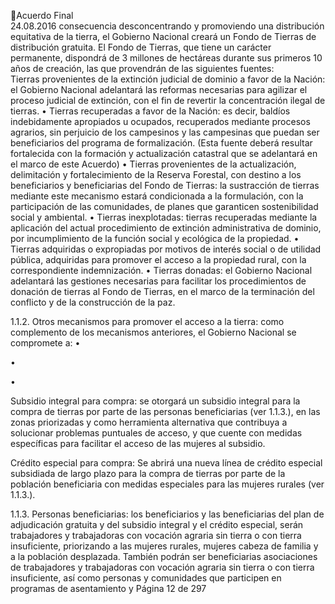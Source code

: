 Acuerdo Final  
24.08.2016 
consecuencia  desconcentrando  y  promoviendo  una  distribución  equitativa  de  la  tierra,  el  Gobierno 
Nacional creará un Fondo de Tierras de distribución gratuita. El Fondo de Tierras, que tiene un carácter 
permanente, dispondrá de 3 millones de hectáreas durante sus primeros 10 años de creación, las que 
provendrán de las siguientes fuentes:  
Tierras provenientes de la extinción judicial de dominio a favor de la Nación: el Gobierno 
Nacional adelantará las reformas necesarias para agilizar el proceso judicial de extinción, 
con el fin de revertir la concentración ilegal de tierras. 
• Tierras recuperadas a favor de la Nación: es decir, baldíos indebidamente apropiados u 
ocupados, recuperados mediante procesos agrarios, sin perjuicio de los campesinos y las 
campesinas  que  puedan  ser  beneficiarios  del  programa  de  formalización.  (Esta  fuente 
deberá resultar fortalecida con la formación y actualización catastral que se adelantará en 
el marco de este Acuerdo) 
• Tierras  provenientes  de  la  actualización,  delimitación  y  fortalecimiento  de  la  Reserva 
Forestal, con destino a los beneficiarios y beneficiarias del Fondo de Tierras: la sustracción 
de  tierras  mediante  este  mecanismo  estará  condicionada  a  la  formulación,  con  la 
participación  de  las  comunidades,  de  planes  que  garanticen  sostenibilidad  social  y 
ambiental. 
• Tierras inexplotadas: tierras recuperadas mediante la aplicación del actual procedimiento 
de  extinción  administrativa  de  dominio,  por  incumplimiento  de  la  función  social  y 
ecológica de la propiedad. 
• Tierras  adquiridas  o  expropiadas  por  motivos  de  interés  social  o  de  utilidad  pública, 
adquiridas  para  promover  el  acceso  a  la  propiedad  rural,  con  la  correspondiente 
indemnización. 
• Tierras donadas: el Gobierno Nacional adelantará las gestiones necesarias para facilitar 
los  procedimientos  de  donación  de  tierras  al  Fondo  de  Tierras,  en  el  marco  de  la 
terminación del conflicto y de la construcción de la paz.  
 
1.1.2. Otros  mecanismos  para  promover  el  acceso  a  la  tierra:  como  complemento  de  los 
mecanismos anteriores, el Gobierno Nacional se compromete a: 
•

 
•

•

Subsidio integral para compra: se otorgará un subsidio integral para la compra de tierras 
por  parte  de  las  personas  beneficiarias  (ver  1.1.3.),  en  las  zonas  priorizadas  y  como 
herramienta alternativa que contribuya a solucionar problemas puntuales de acceso, y que 
cuente con medidas específicas para facilitar el acceso de las mujeres al subsidio. 
 
Crédito especial para compra: Se abrirá una nueva línea de crédito especial subsidiada de 
largo plazo para la compra de tierras por parte de la población beneficiaria con medidas 
especiales para las mujeres rurales (ver 1.1.3.). 

 
1.1.3. Personas beneficiarias: los beneficiarios y las beneficiarias del plan de adjudicación gratuita 
y del subsidio integral y el crédito especial, serán trabajadores y trabajadoras con vocación 
agraria sin tierra o con tierra insuficiente, priorizando a las mujeres rurales, mujeres cabeza 
de familia y a la población desplazada. También podrán ser beneficiarias asociaciones de 
trabajadores  y  trabajadoras  con  vocación  agraria  sin  tierra  o  con  tierra  insuficiente,  así 
como  personas  y  comunidades  que  participen  en  programas  de  asentamiento  y 
Página 12 de 297 
 


